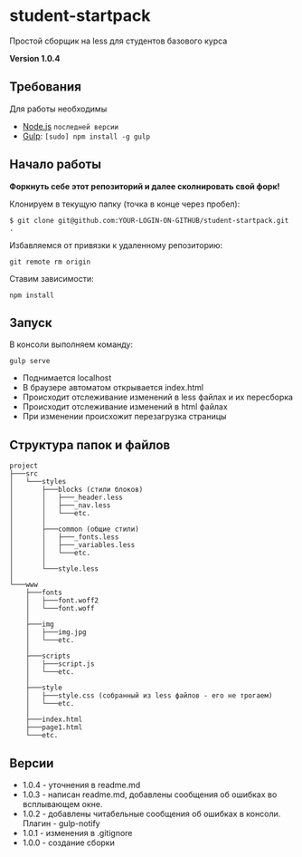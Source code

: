 # student-startpack
Простой сборщик на less для студентов базового курса

**Version 1.0.4**

## Требования

Для работы необходимы

* [Node.js](http://nodejs.org) `последней версии`
* [Gulp](http://gulpjs.com/): `[sudo] npm install -g gulp`

## Начало работы

**Форкнуть себе этот репозиторий и далее сколнировать свой форк!**

Клонируем в текущую папку (точка в конце через пробел):
```
$ git clone git@github.com:YOUR-LOGIN-ON-GITHUB/student-startpack.git .
```

Избавляемся от привязки к удаленному репозиторию:
```
git remote rm origin
```

Ставим зависимости:
```
npm install
```

## Запуск

В консоли выполняем команду:
```
gulp serve
```
* Поднимается localhost
* В браузере автоматом открывается index.html
* Происходит отслеживание изменений в less файлах и их пересборка
* Происходит отслеживание изменений в html файлах
* При изменении происхожит перезагрузка страницы

## Структура папок и файлов
```
project
├───src
│   └───styles
│       ├───blocks (стили блоков)
│       │   ├───_header.less
│       │   ├───_nav.less
│       │   └───etc.
│       │
│       ├───common (общие стили)
│       │   ├───_fonts.less
│       │   ├───_variables.less
│       │   └───etc.
│       │
│       └───style.less
│
└───www
    ├───fonts
    │   ├───font.woff2
    │   └───font.woff
    │
    ├───img
    │   ├───img.jpg
    │   └───etc.
    │
    ├───scripts
    │   ├───script.js
    │   └───etc.
    │
    ├───style
    │   ├───style.css (собранный из less файлов - его не трогаем)
    │   └───etc.
    │
    ├───index.html
    ├───page1.html
    └───etc.
```

## Версии
* 1.0.4 - уточнения в readme.md
* 1.0.3 - написан readme.md, добавлены сообщения об ошибках во всплывающем окне.
* 1.0.2 - добавлены читабельные сообщения об ошибках в консоли. Плагин - gulp-notify
* 1.0.1 - изменения в .gitignore
* 1.0.0 - создание сборки